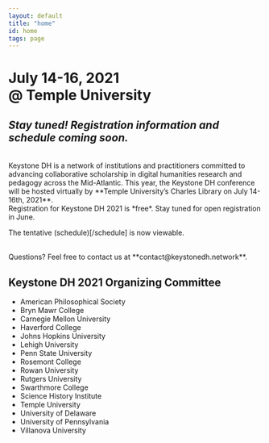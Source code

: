 ```yaml
---
layout: default
title: "home"
id: home
tags: page
---
```


# July 14-16, 2021<br/>@ Temple University

## ***Stay tuned! Registration information and schedule coming soon.***

<br/>
Keystone DH is a network of institutions and practitioners committed to advancing collaborative scholarship in digital humanities research and pedagogy across the Mid-Atlantic. This year, the Keystone DH conference will be hosted virtually by **Temple University’s Charles Library on July 14-16th, 2021**.

<br/>
Registration for Keystone DH 2021 is *free*. Stay tuned for open registration in June.

<br/>

The tentative (schedule)[/schedule] is now viewable. 

<br/>
Questions? Feel free to contact us at **contact@keystonedh.network**. 

<br/>

## Keystone DH 2021 Organizing Committee

- American Philosophical Society
- Bryn Mawr College
- Carnegie Mellon University
- Haverford College
- Johns Hopkins University
- Lehigh University
- Penn State University
- Rosemont College
- Rowan University
- Rutgers University
- Swarthmore College
- Science History Institute 
- Temple University
- University of Delaware
- University of Pennsylvania
- Villanova University

